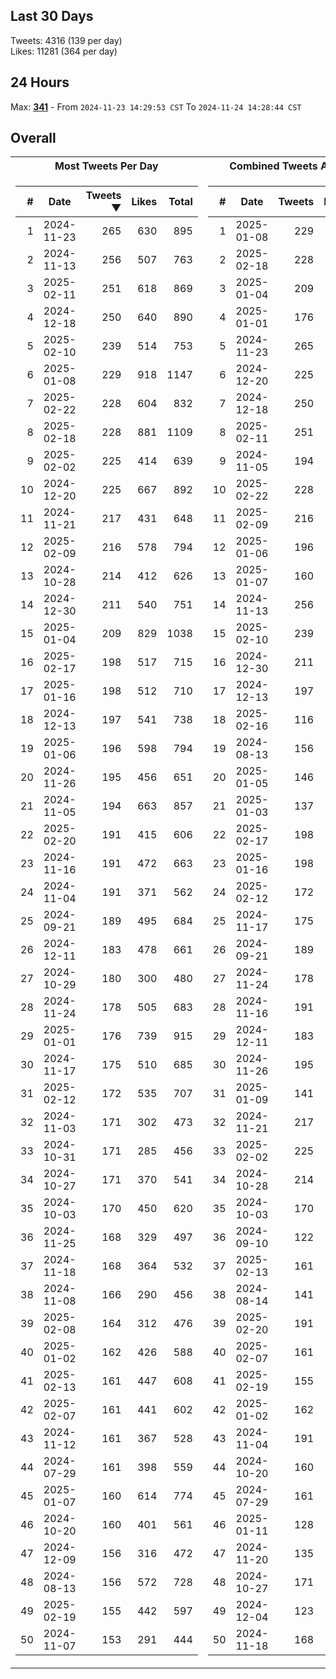 ## Last 30 Days
Tweets: 4316 (139 per day)\
Likes: 11281 (364 per day)

## 24 Hours
Max: [**341**](../misc/most-tweets_24-hr.csv) - From `2024-11-23 14:29:53 CST` To `2024-11-24 14:28:44 CST`

## Overall
<table>
<tr><th>Most Tweets Per Day</th><th>Combined Tweets And Likes</th></tr><tr><td>


|#|Date|Tweets ▼|Likes|Total|
|--:|--|--:|--:|--:|
|1|2024-11-23|265|630|895|
|2|2024-11-13|256|507|763|
|3|2025-02-11|251|618|869|
|4|2024-12-18|250|640|890|
|5|2025-02-10|239|514|753|
|6|2025-01-08|229|918|1147|
|7|2025-02-22|228|604|832|
|8|2025-02-18|228|881|1109|
|9|2025-02-02|225|414|639|
|10|2024-12-20|225|667|892|
|11|2024-11-21|217|431|648|
|12|2025-02-09|216|578|794|
|13|2024-10-28|214|412|626|
|14|2024-12-30|211|540|751|
|15|2025-01-04|209|829|1038|
|16|2025-02-17|198|517|715|
|17|2025-01-16|198|512|710|
|18|2024-12-13|197|541|738|
|19|2025-01-06|196|598|794|
|20|2024-11-26|195|456|651|
|21|2024-11-05|194|663|857|
|22|2025-02-20|191|415|606|
|23|2024-11-16|191|472|663|
|24|2024-11-04|191|371|562|
|25|2024-09-21|189|495|684|
|26|2024-12-11|183|478|661|
|27|2024-10-29|180|300|480|
|28|2024-11-24|178|505|683|
|29|2025-01-01|176|739|915|
|30|2024-11-17|175|510|685|
|31|2025-02-12|172|535|707|
|32|2024-11-03|171|302|473|
|33|2024-10-31|171|285|456|
|34|2024-10-27|171|370|541|
|35|2024-10-03|170|450|620|
|36|2024-11-25|168|329|497|
|37|2024-11-18|168|364|532|
|38|2024-11-08|166|290|456|
|39|2025-02-08|164|312|476|
|40|2025-01-02|162|426|588|
|41|2025-02-13|161|447|608|
|42|2025-02-07|161|441|602|
|43|2024-11-12|161|367|528|
|44|2024-07-29|161|398|559|
|45|2025-01-07|160|614|774|
|46|2024-10-20|160|401|561|
|47|2024-12-09|156|316|472|
|48|2024-08-13|156|572|728|
|49|2025-02-19|155|442|597|
|50|2024-11-07|153|291|444|

</td><td>


|#|Date|Tweets|Likes|Total ▼|
|--:|--|--:|--:|--:|
|1|2025-01-08|229|918|1147|
|2|2025-02-18|228|881|1109|
|3|2025-01-04|209|829|1038|
|4|2025-01-01|176|739|915|
|5|2024-11-23|265|630|895|
|6|2024-12-20|225|667|892|
|7|2024-12-18|250|640|890|
|8|2025-02-11|251|618|869|
|9|2024-11-05|194|663|857|
|10|2025-02-22|228|604|832|
|11|2025-02-09|216|578|794|
|12|2025-01-06|196|598|794|
|13|2025-01-07|160|614|774|
|14|2024-11-13|256|507|763|
|15|2025-02-10|239|514|753|
|16|2024-12-30|211|540|751|
|17|2024-12-13|197|541|738|
|18|2025-02-16|116|619|735|
|19|2024-08-13|156|572|728|
|20|2025-01-05|146|578|724|
|21|2025-01-03|137|585|722|
|22|2025-02-17|198|517|715|
|23|2025-01-16|198|512|710|
|24|2025-02-12|172|535|707|
|25|2024-11-17|175|510|685|
|26|2024-09-21|189|495|684|
|27|2024-11-24|178|505|683|
|28|2024-11-16|191|472|663|
|29|2024-12-11|183|478|661|
|30|2024-11-26|195|456|651|
|31|2025-01-09|141|508|649|
|32|2024-11-21|217|431|648|
|33|2025-02-02|225|414|639|
|34|2024-10-28|214|412|626|
|35|2024-10-03|170|450|620|
|36|2024-09-10|122|495|617|
|37|2025-02-13|161|447|608|
|38|2024-08-14|141|466|607|
|39|2025-02-20|191|415|606|
|40|2025-02-07|161|441|602|
|41|2025-02-19|155|442|597|
|42|2025-01-02|162|426|588|
|43|2024-11-04|191|371|562|
|44|2024-10-20|160|401|561|
|45|2024-07-29|161|398|559|
|46|2025-01-11|128|426|554|
|47|2024-11-20|135|412|547|
|48|2024-10-27|171|370|541|
|49|2024-12-04|123|410|533|
|50|2024-11-18|168|364|532|

</td><tr>
</table>

